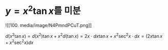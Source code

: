 # $y = x^2\tan x$를 미분

![[100. media/image/N4PmndPCuT.png]]

$d(x^2\tan x) = d(x^2)\tan x + x^2d(\tan x) = 2x \cdot dx \tan x + x^2 \sec^{2}x \cdot dx = (2x\tan x + x^2 \sec^{2}x)dx$
